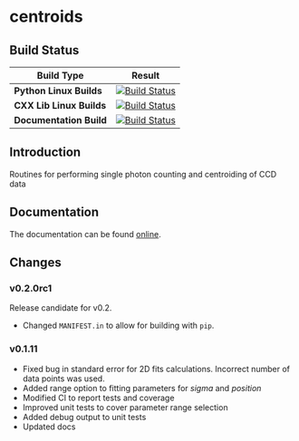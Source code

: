 # centroids

## Build Status


| Build Type | Result |
|---|:-----:|
| **Python Linux Builds** | [![Build Status](https://dev.azure.com/nsls-ii/centroids/_apis/build/status/NSLS-II.centroids?branchName=master&jobName=BuildPython)](https://dev.azure.com/nsls-ii/centroids/_build/latest?definitionId=3&branchName=master) |
| **CXX Lib Linux Builds** | [![Build Status](https://dev.azure.com/nsls-ii/centroids/_apis/build/status/NSLS-II.centroids?branchName=master&jobName=BuildLib)](https://dev.azure.com/nsls-ii/centroids/_build/latest?definitionId=3&branchName=master) |
| **Documentation Build** | [![Build Status](https://dev.azure.com/nsls-ii/centroids/_apis/build/status/NSLS-II.centroids?branchName=master&jobName=BuildDocs)](https://dev.azure.com/nsls-ii/centroids/_build/latest?definitionId=3&branchName=master) |

## Introduction

Routines for performing single photon counting and centroiding of CCD data

## Documentation

The documentation can be found [online](https://nsls-ii.github.io/centroids/).

## Changes

### v0.2.0rc1

Release candidate for v0.2.

* Changed `MANIFEST.in` to allow for building with `pip`.

### v0.1.11

* Fixed bug in standard error for 2D fits calculations. Incorrect number of data points was used.
* Added range option to fitting parameters for _sigma_ and _position_
* Modified CI to report tests and coverage
* Improved unit tests to cover parameter range selection
* Added debug output to unit tests
* Updated docs